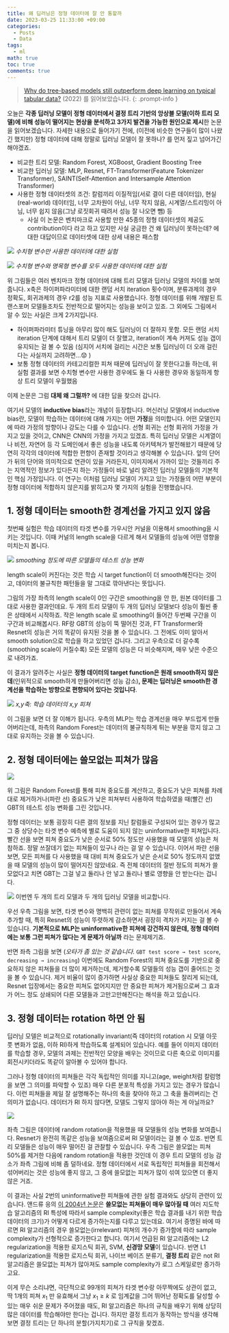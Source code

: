 ```yaml
---
title: 왜 딥러닝은 정형 데이터에 잘 안 통할까
date: 2023-03-25 11:33:00 +09:00
categories:
  - Posts
  - Data
tags:
  - ml
math: true
toc: true
comments: true
---
```

> [Why do tree-based models still outperform deep learning on typical tabular data?](https://arxiv.org/abs/2207.08815) (2022) 를 읽어보았습니다.
{: .prompt-info }


오늘은 **각종 딥러닝 모델이 정형 데이터에서 결정 트리 기반의 앙상블 모델(이하 트리 모델)에 비해 성능이 떨어지는 현상을 분석하고 3가지 발견을 가능한 원인으로 제시**한 논문을 읽어보겠습니다. 자세한 내용으로 들어가기 전에, (이전에 비슷한 연구들이 많이 나왔긴 했지만) 정형 데이터에 대해 정말로 딥러닝 모델이 잘 못하나? 를 먼저 짚고 넘어가긴 해야겠죠. 

- 비교한 트리 모델: Random Forest, XGBoost, Gradient Boosting Tree
- 비교한 딥러닝 모델: MLP, Resnet, FT-Transformer(Feature Tokenizer Transformer), SAINT(Self-Attention and Intersample Attention Transformer)
- 사용한 정형 데이터셋의 조건: 칼럼끼리 이질적임(서로 결이 다른 데이터임), 현실(real-world) 데이터임, 너무 고차원이 아님, 너무 작지 않음, 시계열/스트리밍이 아님, 너무 쉽지 않음(그냥 로짓회귀 때려서 성능 잘 나오면 뺌) 등
    - 사실 이 논문은 벤치마크로 사용할 만한 45종의 정형 데이터셋의 제공도 contribution이다 라고 하고 있지만 사실 궁금한 건 왜 딥러닝이 못하는데? 에 대한 대답이므로 데이터셋에 대한 상세 내용은 패스함


![](/assets/img/posts/2023-03-25-why-do-tree-based-models-still-outperform-deep-learning-on-typical-tabular-data_1.png)
_수치형 변수만 사용한 데이터에 대한 실험_

![](/assets/img/posts/2023-03-25-why-do-tree-based-models-still-outperform-deep-learning-on-typical-tabular-data_2.png)
_수치형 변수와 명목형 변수를 모두 사용한 데이터에 대한 실험_

위 그림들은 여러 벤치마크 정형 데이터에 대해 트리 모델과 딥러닝 모델의 차이를 보여줍니다. x축은 하이퍼파라미터에 대한 랜덤 서치 iteration 횟수이며, 분류과제의 경우 정확도, 회귀과제의 경우 r2를 성능 지표로 사용했습니다. 정형 데이터를 위해 개발된 트랜스포머 모델들조차도 전반적으로 떨어지는 성능을 보이고 있죠. 그 외에도 그림에서 알 수 있는 사실은 크게 2가지입니다.

- 하이퍼파라미터 튜닝을 아무리 많이 해도 딥러닝이 더 잘하지 못함. 모든 랜덤 서치 iteration 단계에 대해서 트리 모델이 더 잘했고, iteration이 계속 커져도 성능 갭이 유지되는 걸 볼 수 있음 (심지어 서치에 걸리는 시간은 보통 딥러닝이 더 오래 걸린다는 사실까지 고려하면…😟 )
- 보통 정형 데이터의 카테고리컬한 피쳐 때문에 딥러닝이 잘 못한다고들 하는데, 위 실험 결과를 보면 수치형 변수만 사용한 경우에도 둘 다 사용한 경우와 동일하게 항상 트리 모델이 우월했음

이제 논문은 그럼 **대체 왜 그럴까?** 에 대한 답을 찾으러 갑니다.

여기서 모델의 **inductive bias**라는 개념이 등장합니다. 머신러닝 모델에서 inductive bias란, 모델이 학습하는 데이터에 대해 가지는 어떤 **가정**을 의미합니다. 어떤 모델인지에 따라 가정의 방향이나 강도는 다를 수 있습니다. 선형 회귀는 선형 회귀의 가정을 가지고 있을 것이고, CNN은 CNN의 가정을 가지고 있겠죠. 특히 딥러닝 모델은 시계열이나 비전, 자연어 등 각 도메인에서 좋은 성능을 내도록 아키텍쳐가 발전해왔기 때문에 당연히 각각의 데이터에 적합한 편향이 존재할 것이라고 생각해볼 수 있습니다. 앞의 단어가 뒤의 단어와 의미적으로 연관이 있을 거라든지, 이미지에서 가까이 있는 것들끼리 주는 지역적인 정보가 있다든지 하는 가정들이 바로 널리 알려진 딥러닝 모델들의 기본적인 핵심 가정입니다. 이 연구는 이처럼 딥러닝 모델이 가지고 있는 가정들의 어떤 부분이 정형 데이터에 적합하지 않은지를 밝히고자 몇 가지의 실험을 진행했습니다.

## 1. 정형 데이터는 smooth한 경계선을 가지고 있지 않음

첫번째 실험은  학습 데이터의 타겟 변수를 가우시안 커널을 이용해서 smoothing을 시키는 것입니다. 이때 커널의  length scale을 다르게 해서 모델들의 성능에 어떤 영향을 미치는지 봅니다.

![](/assets/img/posts/2023-03-25-why-do-tree-based-models-still-outperform-deep-learning-on-typical-tabular-data_3.png)
_smoothing 정도에 따른 모델들의 테스트 성능 변화_

length scale이 커진다는 것은 학습 시 target function이 더 smooth해진다는 것이고, 데이터의 불규칙한 패턴들을 말 그대로 깎아낸다는 뜻입니다. 

그림의 가장 좌측의 length scale이 0인 구간은 smoothing을 안 한, 원본 데이터를 그대로 사용한 결과인데요. 두 개의 트리 모델이 두 개의 딥러닝 모델보다 성능이 훨씬 좋은 상태에서 시작하죠. 작은 length scale 로 smoothing이 들어간 두번째 구간을 이 구간과 비교해봅시다. RF랑 GBT의 성능이 뚝 떨어진 것과, FT Transformer와 Resnet의 성능은 거의 똑같이 유지된 것을 볼 수 있습니다. 그 전에도 이미 알아서 smooth solution으로 학습을 하고 있었던 겁니다. 그리고 우측으로 더 갈수록(smoothing scale이 커질수록) 모든 모델의 성능은 다 비슷해지며, 매우 낮은 수준으로 내려가죠.

이 결과가 알려주는 사실은 **정형 데이터의 target function은 원래 smooth하지 않은데**(인위적으로 smooth하게 만들어버리면 성능 감소)**, 문제는 딥러닝은 smooth한 경계선을 학습하는 방향으로 편향되어 있다는 것입니다**.

![](/assets/img/posts/2023-03-25-why-do-tree-based-models-still-outperform-deep-learning-on-typical-tabular-data_4.png)
_x,y축: 학습 데이터의 x,y 피쳐_


이 그림을 보면 더 잘 이해가 됩니다. 우측의 MLP는 학습 경계선을 매우 부드럽게 만들어버리는데, 좌측의 Random Forest는 데이터의 불규칙하게 튀는 부분을 깎지 않고 그대로 유지하는 것을 볼 수 있습니다.

## 2. 정형 데이터에는 쓸모없는 피쳐가 많음

![](/assets/img/posts/2023-03-25-why-do-tree-based-models-still-outperform-deep-learning-on-typical-tabular-data_5.png)

위 그림은 Random Forest를 통해 피쳐 중요도를 계산하고, 중요도가 낮은 피쳐를 차례대로 제거하거나(파란 선) 중요도가 낮은 피쳐부터 사용하여 학습하였을 때(빨간 선) GBT의 테스트 성능 변화를 그린 것입니다.

정형 데이터는 보통 굉장히 다른 결의 정보를 지닌 칼럼들로 구성되어 있는 경우가 많고 그 중 상당수는 타겟 변수 예측에 별로 도움이 되지 않는 uninformative한 피쳐입니다. 빨간 선을 보면 피쳐 중요도가 낮은 순서로 50% 정도만 사용했을 때 모델의 성능은 처참하죠. 정말 쓰잘데기 없는 피쳐들이 있구나 라는 걸 알 수 있습니다. 이어서 파란 선을 보면, 모든 피쳐를 다 사용했을 때 대비 피쳐 중요도가 낮은 순서로 50% 정도까지 없앴을 때 모델의 성능이 많이 떨어지진 않았네요. 즉 전체 데이터의 절반 정도의 피쳐가 쓸모없다고 치면 GBT는 그걸 넣고 돌리나 안 넣고 돌리나 별로 영향을 안 받는다는 겁니다.

![](/assets/img/posts/2023-03-25-why-do-tree-based-models-still-outperform-deep-learning-on-typical-tabular-data_6.png)
이번엔 두 개의 트리 모델과 두 개의 딥러닝 모델을 비교합니다. 

우선 우측 그림을 보면, 타겟 변수와 명백히 관련이 없는 피쳐를 무작위로 만들어서 계속 추가할 때, 특히 Resnet의 성능이 뚜렷하게 감소하면서 굉장히 격차가 커지는 걸 볼 수 있습니다. **기본적으로 MLP는 uninformative한 피쳐에 강건하지 않은데, 정형 데이터에는 보통 그런 피쳐가 많다는 게 문제가 아닐까** 라는 문제제기죠.

반면 좌측 그림을 보면 (*오타가 좀 있는 것 같습니다.* `GBT test score → test score`, `decreasing → increasing`) 이번에도 Random Forest의 피쳐 중요도를 기반으로 중요하지 않은 피쳐들을 더 많이 제거하는데, 제거할수록 모델들의 성능 갭이 줄어드는 것을 볼 수 있습니다. 제거 비율이 많이 증가하면 사실상 중요한 피쳐들도 잘리게 되는데, Resnet 입장에서는 중요한 피쳐도 없어지지만 안 중요한 피쳐가 제거됨으로써 그 효과가 어느 정도 상쇄되어 다른 모델들과 고만고만해진다는 해석을 하고 있습니다. 

## 3. 정형 데이터는 rotation 하면 안 됨

딥러닝 모델은 비교적으로 rotationally invariant(즉 데이터의 rotation 시 모델 아웃풋 변화가 없음, 이하 RI)하게 학습하도록 설계되어 있습니다. 예를 들어 이미지 데이터를 학습할 경우, 모델의 과제는 전반적인 모양을 배우는 것이므로 다른 축으로 이미지를 회전시키더라도 똑같이 알아볼 수 있어야 합니다. 

그러나 정형 데이터의 피쳐들은 각각 독립적인 의미를 지니고(age, weight처럼 칼럼명을 보면 그 의미를 파악할 수 있죠) 매우 다른 분포적 특성을 가지고 있는 경우가 많습니다. 이런 피쳐들을 제일 잘 설명해주는 하나의 축을 찾아야 하고 그 축을 돌려버리는 건 의미가 없습니다. 데이터가 RI 하지 않다면, 모델도 그렇지 않아야 하는 게 아닐까요?


![](/assets/img/posts/2023-03-25-why-do-tree-based-models-still-outperform-deep-learning-on-typical-tabular-data_7.png)

좌측 그림은 데이터에 random rotation을 적용했을 때 모델들의 성능 변화를 보여줍니다. Resnet가 완전히 똑같은 성능을 보여줌으로써 RI 모델이라는 걸 볼 수 있죠. 반면 트리 모델들은 성능이 매우 떨어진 걸 관찰할 수 있습니다. 우측 그림은 쓸모없는 피쳐 50%를 제거한 다음에 random rotation을 적용한 것인데 이 경우 트리 모델의 성능 감소가 좌측 그림에 비해 좀 덜하네요. 정형 데이터에서 서로 독립적인 피쳐들을 회전해서 섞어버리는 것은 성능에 좋지 않고, 그 중에 쓸모없는 피쳐가 많이 섞여 있으면 더 좋지 않은 거죠.

이 결과는 사실 2번의 uninformative한 피쳐들에 관한 실험 결과와도 상당히 관련이 있습니다. 앤드류 응의 [이 2004년 논문](https://icml.cc/Conferences/2004/proceedings/papers/354.pdf)은 **쓸모없는 피쳐들이 매우 많아질 때** 여러 지도학습 알고리즘의 RI 특성에 따라서 sample complexity(좋은 학습 결과를 내기 위한 학습 데이터의 크기)가 어떻게 다르게 증가하는지를 다루고 있는데요. 여기서 증명된 바에 따르면 RI 알고리즘의 경우 쓸모없는(irrelevant) 피쳐의 개수가 증가함에 따라 sample complexity가 선형적으로 증가한다고 합니다. 여기서 언급된 RI 알고리즘에는 L2 regularization을 적용한 로지스틱 회귀, SVM, **신경망 모델**이 있습니다. 반면 L1 regularization을 적용한 로지스틱 회귀, 나이브 베이즈 분류기, **결정 트리** 같은 not RI 알고리즘은 쓸모없는 피쳐가 많아져도 sample complexity가 로그 스케일로만 증가하고요. 

이게 무슨 소리냐면, 극단적으로 99개의 피쳐가 타겟 변수랑 아무짝에도 상관이 없고, 딱 1개의 피쳐 $x_1$ 만 유효해서 그냥 $x_1 \ge k$ 로 임계값을 그어 뛰어난 정확도를 달성할 수 있는 매우 쉬운 문제가 주어졌을 때도, RI 알고리즘은 하나의 규칙을 배우기 위해 상당히 많은 데이터를 학습해야만 한다는 겁니다. 하지만 결정 트리가 동작하는 방식을 생각해보면 결정 트리는 단 하나의 분할(가지치기)로 그 규칙을 찾겠죠.